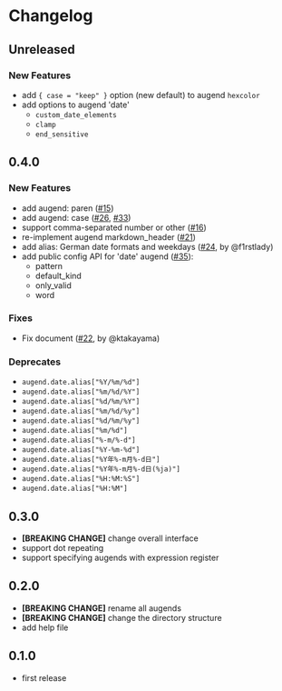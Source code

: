 # Changelog

## Unreleased

### New Features

* add `{ case = "keep" }` option (new default) to augend `hexcolor`
* add options to augend 'date'
    * `custom_date_elements`
    * `clamp`
    * `end_sensitive`

## 0.4.0

### New Features

* add augend: paren ([#15](https://github.com/monaqa/dial.nvim/pull/15))
* add augend: case ([#26](https://github.com/monaqa/dial.nvim/pull/26), [#33](https://github.com/monaqa/dial.nvim/pull/33))
* support comma-separated number or other ([#16](https://github.com/monaqa/dial.nvim/pull/16))
* re-implement augend markdown_header ([#21](https://github.com/monaqa/dial.nvim/pull/21))
* add alias: German date formats and weekdays ([#24](https://github.com/monaqa/dial.nvim/pull/24), by @f1rstlady)
* add public config API for 'date' augend ([#35](https://github.com/monaqa/dial.nvim/pull/35)):
    * pattern
    * default_kind
    * only_valid
    * word

### Fixes

* Fix document ([#22](https://github.com/monaqa/dial.nvim/pull/22), by @ktakayama)

### Deprecates

* `augend.date.alias["%Y/%m/%d"]`
* `augend.date.alias["%m/%d/%Y"]`
* `augend.date.alias["%d/%m/%Y"]`
* `augend.date.alias["%m/%d/%y"]`
* `augend.date.alias["%d/%m/%y"]`
* `augend.date.alias["%m/%d"]`
* `augend.date.alias["%-m/%-d"]`
* `augend.date.alias["%Y-%m-%d"]`
* `augend.date.alias["%Y年%-m月%-d日"]`
* `augend.date.alias["%Y年%-m月%-d日(%ja)"]`
* `augend.date.alias["%H:%M:%S"]`
* `augend.date.alias["%H:%M"]`

## 0.3.0

* **[BREAKING CHANGE]** change overall interface
* support dot repeating
* support specifying augends with expression register

## 0.2.0

* **[BREAKING CHANGE]** rename all augends
* **[BREAKING CHANGE]** change the directory structure
* add help file

## 0.1.0

* first release

